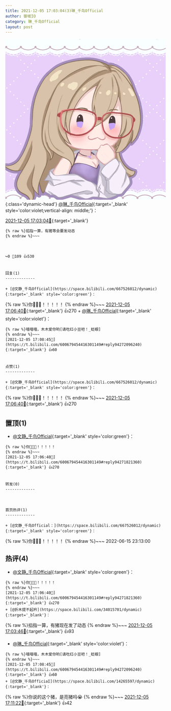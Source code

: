 ```yaml
---
title: 2021-12-05 17:03:04(3)琳_千鸟Official
author: 御坂IO
category: 琳_千鸟Official
layout: post
---
```


![img](/images/c0a88f85ebd0d056f37b114e0748e69556c8b488.jpg){:class='dynamic-head'}
[@琳_千鸟Official](https://space.bilibili.com/1620923329/dynamic){:target='_blank' style='color:violet;vertical-align: middle;'}：

[2021-12-05 17:03:04🔗](https://t.bilibili.com/600679454416301149){:target='_blank'}

~~~
{% raw %}掐指一算，有猪等会要发动态
{% endraw %}~~~



↪️0 💬109 👍530


回复(1)
-------------

+ [@文静_千鸟Official](https://space.bilibili.com/667526012/dynamic){:target='_blank' style='color:green'}：
~~~
{% raw %}你👨🏻‍🦳！！！！！
{% endraw %}~~~
[2021-12-05 17:06:40🔗](https://t.bilibili.com/600679454416301149#reply94271821360){:target='_blank'} 👍270
    + [@琳_千鸟Official](https://space.bilibili.com/1620923329/dynamic){:target='_blank' style='color:violet'}：
~~~
{% raw %}嘻嘻嘻，木木爱你哟[请吃红小豆吧！_眨眼]
{% endraw %}~~~
[2021-12-05 17:08:45🔗](https://t.bilibili.com/600679454416301149#reply94272096240){:target='_blank'} 👍60


点赞(1)
-------------

+ [@文静_千鸟Official](https://space.bilibili.com/667526012/dynamic){:target='_blank' style='color:green'}：
~~~
{% raw %}你👨🏻‍🦳！！！！！
{% endraw %}~~~
[2021-12-05 17:06:40🔗](https://t.bilibili.com/600679454416301149#reply94271821360){:target='_blank'} 👍270


置顶(1)
-------------

+ [@文静_千鸟Official](https://space.bilibili.com/667526012/dynamic){:target='_blank' style='color:green'}：
~~~
{% raw %}你👨🏻‍🦳！！！！！
{% endraw %}~~~
[2021-12-05 17:06:40🔗](https://t.bilibili.com/600679454416301149#reply94271821360){:target='_blank'} 👍270


转发(0)
-------------



首页热评(1)
-------------

+ [@文静_千鸟Official：](https://space.bilibili.com/667526012/dynamic){:target='_blank' style='color:green'}：
~~~
{% raw %}你👨🏻‍🦳！！！！！
{% endraw %}~~~
2022-06-15 23:13:00


热评(4)
-------------

+ [@文静_千鸟Official](https://space.bilibili.com/667526012/dynamic){:target='_blank' style='color:green'}：
~~~
{% raw %}你👨🏻‍🦳！！！！！
{% endraw %}~~~
[2021-12-05 17:06:40🔗](https://t.bilibili.com/600679454416301149#reply94271821360){:target='_blank'} 👍270
+ [@折木提不起衿](https://space.bilibili.com/34015701/dynamic){:target='_blank'}：
~~~
{% raw %}掐指一算，有猪现在发了动态
{% endraw %}~~~
[2021-12-05 17:03:46🔗](https://t.bilibili.com/600679454416301149#reply94271567552){:target='_blank'} 👍93
+ [@琳_千鸟Official](https://space.bilibili.com/1620923329/dynamic){:target='_blank' style='color:violet'}：
~~~
{% raw %}嘻嘻嘻，木木爱你哟[请吃红小豆吧！_眨眼]
{% endraw %}~~~
[2021-12-05 17:08:45🔗](https://t.bilibili.com/600679454416301149#reply94272096240){:target='_blank'} 👍60
+ [@文静_千鸟OfficiaI](https://space.bilibili.com/14265597/dynamic){:target='_blank'}：
~~~
{% raw %}你说的这个猪，是亮猪吗😭
{% endraw %}~~~
[2021-12-05 17:11:22🔗](https://t.bilibili.com/600679454416301149#reply94272338144){:target='_blank'} 👍42


